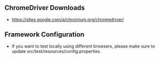 ## ChromeDriver Downloads
* https://sites.google.com/a/chromium.org/chromedriver/

## Framework Configuration
* If you want to test locally using different browsers, please make sure to update src/test/resources/config.properties.
